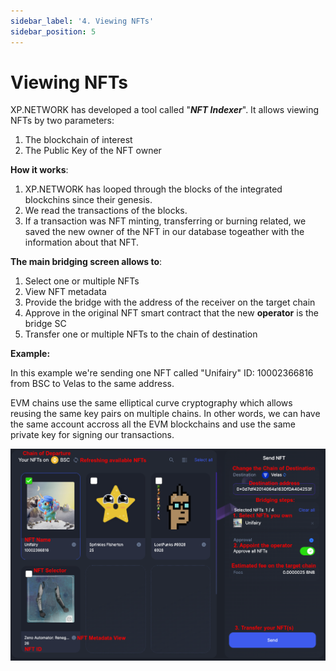 ```yaml
---
sidebar_label: '4. Viewing NFTs'
sidebar_position: 5
---
```


# Viewing NFTs

XP.NETWORK has developed a tool called "***NFT Indexer***". It allows viewing NFTs by two parameters:
1. The blockchain of interest
2. The Public Key of the NFT owner

**How it works**:
1. XP.NETWORK has looped through the blocks of the integrated blockchins since their genesis.
2. We read the transactions of the blocks.
3. If a transaction was NFT minting, transferring or burning related, we saved the new owner of the NFT in our database togeather with the information about that NFT.

**The main bridging screen allows to**:
1. Select one or multiple NFTs
2. View NFT metadata
3. Provide the bridge with the address of the receiver on the target chain
4. Approve in the original NFT smart contract that the new **operator** is the bridge SC
5. Transfer one or multiple NFTs to the chain of destination

**Example:**

In this example we're sending one NFT called "Unifairy" ID: 10002366816 from BSC to Velas to the same address. 

EVM chains use the same elliptical curve cryptography which allows reusing the same key pairs on multiple chains. In other words, we can have the same account accross all the EVM blockchains and use the same private key for signing our transactions.

![NFT Index](../../static/assets/3.png)